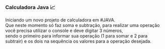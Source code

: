 ### Calculadora Java :chart_with_upwards_trend:

Iniciando um novo projeto de calculadora em #JAVA.  <br>
Que neste momento só faz soma e subtração, para realizar uma operação você precisa utilizar o console e deve digitar 3 números, <br>
sendo o primeiro para informar sua operação (1 para somar e 2 para subtrair) e os dois na sequência os valores para a operação desejada.
